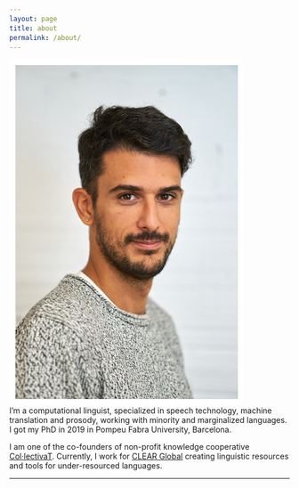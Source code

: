 ```yaml
---
layout: page
title: about
permalink: /about/
---
```


<img class="col one left" src="/img/DSC04411.jpeg">

<br/>
I’m a computational linguist, specialized in speech technology, machine translation and prosody, working with minority and marginalized languages. I got my PhD in 2019 in Pompeu Fabra University, Barcelona.

I am one of the co-founders of non-profit knowledge cooperative <a href="https://collectivat.cat/en" target="https://collectivat.cat/en">Col·lectivaT</a>. Currently, I work for <a href="https://clearglobal.org/">CLEAR Global</a> creating linguistic resources and tools for under-resourced languages. 
<br/>
<hr/>
<span class="contacticon center">
	<a href="mailto:alp@collectivat.cat"><i class="fa fa-envelope-square"></i></a>
	<a href="https://github.com/alpoktem" target="_blank"><i class="fa fa-github-square"></i></a>
	<a href="https://www.linkedin.com/in/alp-oktem" target="_blank"><i class="fa fa-linkedin-square"></i></a>
	<a href="https://twitter.com/OktemAlp" target="_blank"><i class="fa fa-twitter-square"></i></a>
	<a href="https://scholar.google.es/citations?user=wl2I1EoAAAAJ" target="_blank"><i class="ai ai-google-scholar-square"></i></a>
	<a href="/etc/cv-AlpOKTEM-100921-noaddress.pdf" target="_blank"><i class="ai ai-cv-square"></i></a>
</span>

<!-- <div class="col three caption">
	You can drop me a line 
</div> -->

